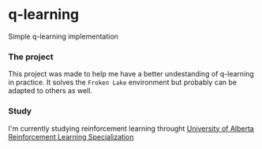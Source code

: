 # q-learning
Simple q-learning implementation

### The project

This project was made to help me have a better undestanding of q-learning in practice. It solves the `Froken Lake` environment but probably can be adapted to others as well.

### Study

I'm currently studying reinforcement learning throught [University of Alberta Reinforcement Learning Specialization](https://www.coursera.org/specializations/reinforcement-learning)
